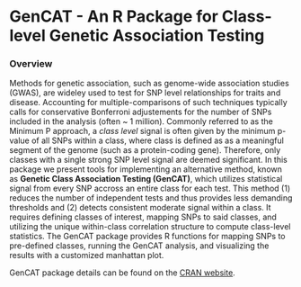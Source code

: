 # GenCAT - An R Package for Class-level Genetic Association Testing

### Overview

Methods for genetic association, such as genome-wide association studies (GWAS), are wideley used to test for SNP level relationships for traits and disease. Accounting for multiple-comparisons of such techniques typically calls for conservative Bonferroni adjustements for the number of SNPs included in the analysis (often ~ 1 million). Commonly referred to as the Minimum P approach, a *class level* signal is often given by the minimum p-value of all SNPs within a class, where class is defined as as a meaningful segment of the genome (such as a protein-coding gene). Therefore, only classes with a single strong SNP level signal are deemed significant. In this package we present tools for implementing an alternative method, known as **Genetic Class Association Testing (GenCAT)**, which utilizes statistical signal from every SNP accross an entire class for each test. This method (1) reduces the number of independent tests and thus provides less demanding thresholds and (2) detects consistent moderate signal within a class. It requires defining classes of interest, mapping SNPs to said classes, and utilizing the unique within-class correlation structure to compute class-level statistics. The GenCAT package provides R functions for mapping SNPs to pre-defined classes, running the GenCAT analysis, and visualizing the results with a customized manhattan plot.

GenCAT package details can be found on the [CRAN website](https://cran.r-project.org/web/packages/GenCAT/index.html).

